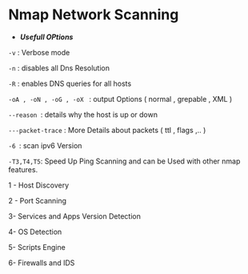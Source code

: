 
# Nmap Network Scanning 

* ***Usefull OPtions***

```-v``` : Verbose mode 

```-n``` : disables all Dns Resolution

```-R``` : enables DNS queries for all hosts

```-oA , -oN , -oG , -oX ``` : output Options ( normal , grepable , XML ) 

```--reason ```:  details why the host is up or down 

```---packet-trace``` : More Details about packets ( ttl , flags ,.. )

```-6 ```: scan ipv6 Version 

```-T3,T4,T5```: Speed Up Ping Scanning and can be Used with other nmap features. 


1 - Host Discovery

2 - Port Scanning 

3- Services and Apps Version Detection 

4- OS Detection

5- Scripts Engine 

6- Firewalls and IDS

